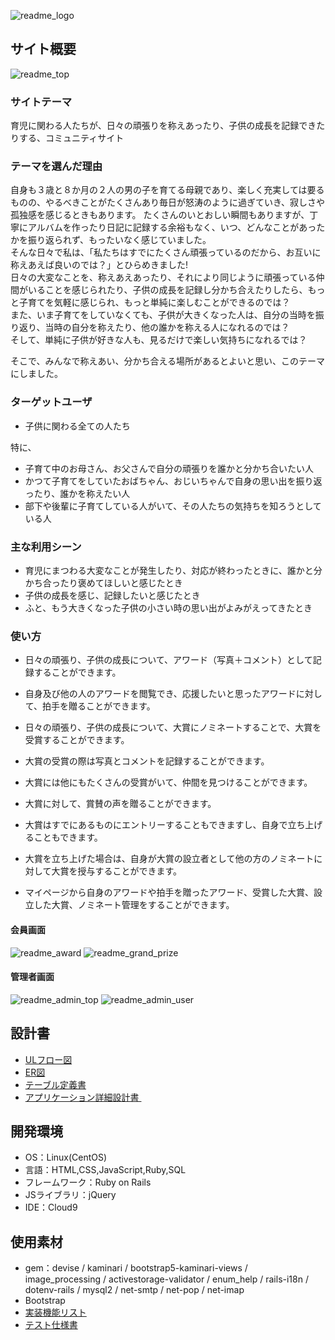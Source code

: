 ![readme_logo](https://github.com/user-attachments/assets/ad4e0d94-9e2a-4937-ab85-f376cc37b060)

## サイト概要
![readme_top](https://github.com/user-attachments/assets/e2784414-8582-4d00-8d2f-78a1ab631c2f)

### サイトテーマ
育児に関わる人たちが、日々の頑張りを称えあったり、子供の成長を記録できたりする、コミュニティサイト
​
### テーマを選んだ理由
自身も３歳と８か月の２人の男の子を育てる母親であり、楽しく充実しては要るものの、やるべきことがたくさんあり毎日が怒涛のように過ぎていき、寂しさや孤独感を感じるときもあります。
たくさんのいとおしい瞬間もありますが、丁寧にアルバムを作ったり日記に記録する余裕もなく、いつ、どんなことがあったかを振り返られず、もったいなく感じていました。<br>
そんな日々で私は、「私たちはすでにたくさん頑張っているのだから、お互いに称えあえば良いのでは？」とひらめきました!<br>
日々の大変なことを、称えあえあったり、それにより同じように頑張っている仲間がいることを感じられたり、子供の成長を記録し分かち合えたりしたら、もっと子育てを気軽に感じられ、もっと単純に楽しむことができるのでは？<br>
また、いま子育てをしていなくても、子供が大きくなった人は、自分の当時を振り返り、当時の自分を称えたり、他の誰かを称える人になれるのでは？<br>
そして、単純に子供が好きな人も、見るだけで楽しい気持ちになれるでは？<br>

そこで、みんなで称えあい、分かち合える場所があるとよいと思い、このテーマにしました。​

### ターゲットユーザ
- 子供に関わる全ての人たち<br>

特に、
- 子育て中のお母さん、お父さんで自分の頑張りを誰かと分かち合いたい人
- かつて子育てをしていたおばちゃん、おじいちゃんで自身の思い出を振り返ったり、誰かを称えたい人
- 部下や後輩に子育てしている人がいて、その人たちの気持ちを知ろうとしている人

### 主な利用シーン
- 育児にまつわる大変なことが発生したり、対応が終わったときに、誰かと分かち合ったり褒めてほしいと感じたとき
- 子供の成長を感じ、記録したいと感じたとき
- ふと、もう大きくなった子供の小さい時の思い出がよみがえってきたとき
​
### 使い方
- 日々の頑張り、子供の成長について、アワード（写真＋コメント）として記録することができます。
- 自身及び他の人のアワードを閲覧でき、応援したいと思ったアワードに対して、拍手を贈ることができます。

- 日々の頑張り、子供の成長について、大賞にノミネートすることで、大賞を受賞することができます。
- 大賞の受賞の際は写真とコメントを記録することができます。
- 大賞には他にもたくさんの受賞がいて、仲間を見つけることができます。
- 大賞に対して、賞賛の声を贈ることができます。

- 大賞はすでにあるものにエントリーすることもできますし、自身で立ち上げることもできます。
- 大賞を立ち上げた場合は、自身が大賞の設立者として他の方のノミネートに対して大賞を授与することができます。

- マイページから自身のアワードや拍手を贈ったアワード、受賞した大賞、設立した大賞、ノミネート管理をすることができます。 


#### 会員画面
![readme_award](https://github.com/user-attachments/assets/2333015d-18f0-4f77-84a5-9ccef63bd046)
![readme_grand_prize](https://github.com/user-attachments/assets/ed670f4f-1d7e-4a8f-a4f1-48b4f66a119b)

#### 管理者画面
![readme_admin_top](https://github.com/user-attachments/assets/d9d71bd7-3b79-4c09-998d-7bf96abc35c6)
![readme_admin_user](https://github.com/user-attachments/assets/275fd9fd-d86a-4298-8606-f3b8472bbf22)

## 設計書
- [ ULフロー図 ](https://app.diagrams.net/#G1egRZsf9goaXpPlkSF_X4x5BKg0KqZmuM#%7B%22pageId%22%3A%22vM_IINC7GvCu65bmRso6%22%7D)
- [ ER図 ](https://app.diagrams.net/#G1GkH-bjAuObEUnXnBFJ5eA8Ljpb3CH6jq#%7B%22pageId%22%3A%22R2lEEEUBdFMjLlhIrx00%22%7D)
- [ テーブル定義書 ](https://docs.google.com/spreadsheets/d/10KsQRCorEq2EjdCFqAJHkodJjF2AwNHJOZSbTngyhWU/edit?gid=2018117380#gid=2018117380)
- [ アプリケーション詳細設計書 ](https://docs.google.com/spreadsheets/d/1eX3RK9tPRO7JskbN145NVe73VDO5KBbRvLUcWc_5gmI/edit?gid=906767343#gid=906767343)
​
## 開発環境
- OS：Linux(CentOS)
- 言語：HTML,CSS,JavaScript,Ruby,SQL
- フレームワーク：Ruby on Rails
- JSライブラリ：jQuery
- IDE：Cloud9
​
## 使用素材
- gem：devise / kaminari / bootstrap5-kaminari-views / image_processing / activestorage-validator / enum_help / rails-i18n / dotenv-rails / mysql2 / net-smtp / net-pop / net-imap
- Bootstrap
- [ 実装機能リスト ](https://docs.google.com/spreadsheets/d/1QrLY5_aXKrg0dv0VJqBIzQ5fwJNYz9gdWRfl8DUg68w/edit?gid=885378170#gid=885378170)
- [ テスト仕様書 ](https://docs.google.com/spreadsheets/d/1A1OlcHeP7gHicXZ550HddY4yGJYvM8ET/edit?gid=890261234#gid=890261234)